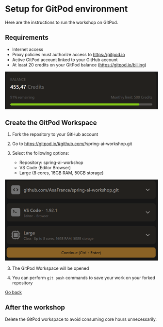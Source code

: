 # Setup for GitPod environment

Here are the instructions to run the workshop on GitPod.

## Requirements

- Internet access
- Proxy policies must authorize access to https://gitpod.io
- Active GitPod account linked to your GitHub account 
- At least 20 credits on your GitPod balance (https://gitpod.io/billing)

![](../images/balance-gitpod.png)

## Create the GitPod Workspace

1. Fork the repository to your GitHub account

2. Go to https://gitpod.io/#github.com/<your GitHub Account>/spring-ai-workshop.git

3. Select the following options:
    - Repository: spring-ai-workshop
    - VS Code (Editor Browser)
    - Large (8 cores, 16GB RAM, 50GB storage)

![](../images/options-gitpod.png)

3. The GitPod Workspace will be opened

4. You can perform `git push` commands to save your work on your forked repository

[Go back](../../README.md)

## After the workshop

Delete the GitPod workspace to avoid consuming core hours unnecessarily.
